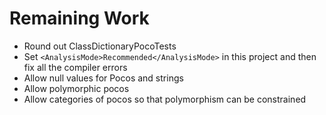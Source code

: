 # Remaining Work

* Round out ClassDictionaryPocoTests
* Set `<AnalysisMode>Recommended</AnalysisMode>` in this project and then fix all the compiler errors
* Allow null values for Pocos and strings
* Allow polymorphic pocos
* Allow categories of pocos so that polymorphism can be constrained